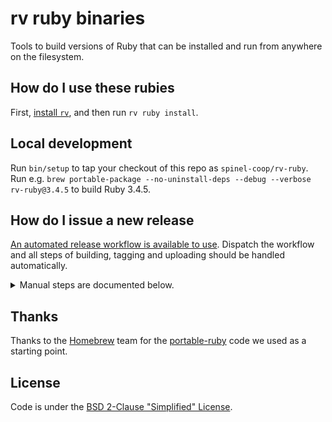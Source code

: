 # rv ruby binaries

Tools to build versions of Ruby that can be installed and run from anywhere on the filesystem.

## How do I use these rubies

First, [install `rv`](https://github.com/spinel-coop/rv), and then run `rv ruby install`.

## Local development

Run `bin/setup` to tap your checkout of this repo as `spinel-coop/rv-ruby`.
Run e.g. `brew portable-package --no-uninstall-deps --debug --verbose rv-ruby@3.4.5` to build Ruby 3.4.5.

## How do I issue a new release

[An automated release workflow is available to use](https://github.com/spinel-coop/rv-ruby/actions/workflows/release.yml).
Dispatch the workflow and all steps of building, tagging and uploading should be handled automatically.

<details>
<summary>Manual steps are documented below.</summary>

### Build

Run `brew portable-package ruby`. For macOS, this should ideally be inside an OS X 10.11 VM (so it is compatible with all working Homebrew macOS versions).

### Upload

Copy the bottle `bottle*.tar.gz` and `bottle*.json` files into a directory on your local machine.

Upload these files to GitHub Packages with:

```sh
brew pr-upload --upload-only --root-url=https://ghcr.io/v2/spinel-coop/rv-ruby
```

And to GitHub releases:

```sh
brew pr-upload --upload-only --root-url=https://github.com/spinel-coop/rv-ruby/releases/download/$VERSION
```

where `$VERSION` is the new package version.
</details>

## Thanks

Thanks to the [Homebrew](https://brew.sh) team for the [portable-ruby](https://github.com/Homebrew/homebrew-portable-ruby) code we used as a starting point.

## License

Code is under the [BSD 2-Clause "Simplified" License](/LICENSE.txt).
